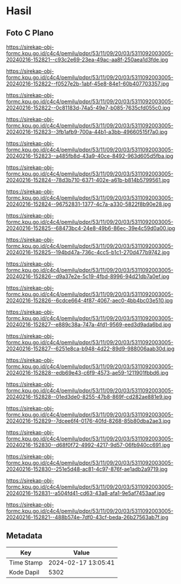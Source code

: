 # Hasil

## Foto C Plano

https://sirekap-obj-formc.kpu.go.id/c4c4/pemilu/pdpr/53/11/09/20/03/5311092003005-20240216-152821--c93c2e69-23ea-49ac-aa8f-250aea1d3fde.jpg

https://sirekap-obj-formc.kpu.go.id/c4c4/pemilu/pdpr/53/11/09/20/03/5311092003005-20240216-152822--f0527e2b-1abf-45e8-84e1-60b407703357.jpg

https://sirekap-obj-formc.kpu.go.id/c4c4/pemilu/pdpr/53/11/09/20/03/5311092003005-20240216-152822--0c81183d-74a5-49e7-b085-7635cfd055c0.jpg

https://sirekap-obj-formc.kpu.go.id/c4c4/pemilu/pdpr/53/11/09/20/03/5311092003005-20240216-152823--3fb1afb9-700a-44b1-a3bb-49660515f7a0.jpg

https://sirekap-obj-formc.kpu.go.id/c4c4/pemilu/pdpr/53/11/09/20/03/5311092003005-20240216-152823--a485fb8d-43a9-40ce-8492-963d605d5fba.jpg

https://sirekap-obj-formc.kpu.go.id/c4c4/pemilu/pdpr/53/11/09/20/03/5311092003005-20240216-152824--78d3b710-6371-402e-a61b-b814b5799561.jpg

https://sirekap-obj-formc.kpu.go.id/c4c4/pemilu/pdpr/53/11/09/20/03/5311092003005-20240216-152824--96752831-1377-4c7a-a330-5822f8b90e28.jpg

https://sirekap-obj-formc.kpu.go.id/c4c4/pemilu/pdpr/53/11/09/20/03/5311092003005-20240216-152825--68473bc4-24e8-49b6-86ec-39e4c59d0a00.jpg

https://sirekap-obj-formc.kpu.go.id/c4c4/pemilu/pdpr/53/11/09/20/03/5311092003005-20240216-152825--194bd47a-736c-4cc5-b1c1-270d477b9742.jpg

https://sirekap-obj-formc.kpu.go.id/c4c4/pemilu/pdpr/53/11/09/20/03/5311092003005-20240216-152826--d9a37e2e-5c19-4fbd-8996-94d21db7a0ef.jpg

https://sirekap-obj-formc.kpu.go.id/c4c4/pemilu/pdpr/53/11/09/20/03/5311092003005-20240216-152826--6cdce664-4f87-4067-aec0-4bb4bc03e510.jpg

https://sirekap-obj-formc.kpu.go.id/c4c4/pemilu/pdpr/53/11/09/20/03/5311092003005-20240216-152827--e889c38a-747a-4fd1-9569-eed3d9ada6bd.jpg

https://sirekap-obj-formc.kpu.go.id/c4c4/pemilu/pdpr/53/11/09/20/03/5311092003005-20240216-152827--6251e8ca-b948-4d22-89d9-988006aab30d.jpg

https://sirekap-obj-formc.kpu.go.id/c4c4/pemilu/pdpr/53/11/09/20/03/5311092003005-20240216-152828--edb69e43-c6f9-4573-ae59-1211901fbbd6.jpg

https://sirekap-obj-formc.kpu.go.id/c4c4/pemilu/pdpr/53/11/09/20/03/5311092003005-20240216-152828--01ed3de0-8255-47b8-869f-cd282ae881e9.jpg

https://sirekap-obj-formc.kpu.go.id/c4c4/pemilu/pdpr/53/11/09/20/03/5311092003005-20240216-152829--7dcee6f4-0176-40fd-8268-85b80dba2ae3.jpg

https://sirekap-obj-formc.kpu.go.id/c4c4/pemilu/pdpr/53/11/09/20/03/5311092003005-20240216-152830--d68f0f72-4992-4217-9d57-06fb940cc691.jpg

https://sirekap-obj-formc.kpu.go.id/c4c4/pemilu/pdpr/53/11/09/20/03/5311092003005-20240216-152830--251e5d48-ac81-4c97-876f-ae1adb2a9719.jpg

https://sirekap-obj-formc.kpu.go.id/c4c4/pemilu/pdpr/53/11/09/20/03/5311092003005-20240216-152831--a504fd41-cd63-43a8-afa1-9e5af7453aaf.jpg

https://sirekap-obj-formc.kpu.go.id/c4c4/pemilu/pdpr/53/11/09/20/03/5311092003005-20240216-152821--488b574e-7df0-43cf-beda-26b27563ab7f.jpg


## Metadata

| Key        | Value               |
| ---------- | ------------------- |
| Time Stamp | 2024-02-17 13:05:41 |
| Kode Dapil | 5302                |



